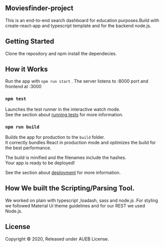 
## Moviesfinder-project

This is an end-to-end search dashboard for education purposes.Build with create-react-app and typescript template and for the backend node.js.

## Getting Started

Clone the repository and npm install the dependecies.

## How it Works

Run the app with `npm run start` . The server listens to :8000 port and frontend at :3000

### `npm test`

Launches the test runner in the interactive watch mode.<br />
See the section about [running tests](https://facebook.github.io/create-react-app/docs/running-tests) for more information.

### `npm run build`

Builds the app for production to the `build` folder.<br />
It correctly bundles React in production mode and optimizes the build for the best performance.

The build is minified and the filenames include the hashes.<br />
Your app is ready to be deployed!

See the section about [deployment](https://facebook.github.io/create-react-app/docs/deployment) for more information.

## How We built the Scripting/Parsing Tool.

We worked on plain with typescript ,loadash, sass and node.js .For styling we followed Material Ui theme guidelines and for our REST we used Node.js.

## License

Copyright © 2020, Released under AUEB License.
